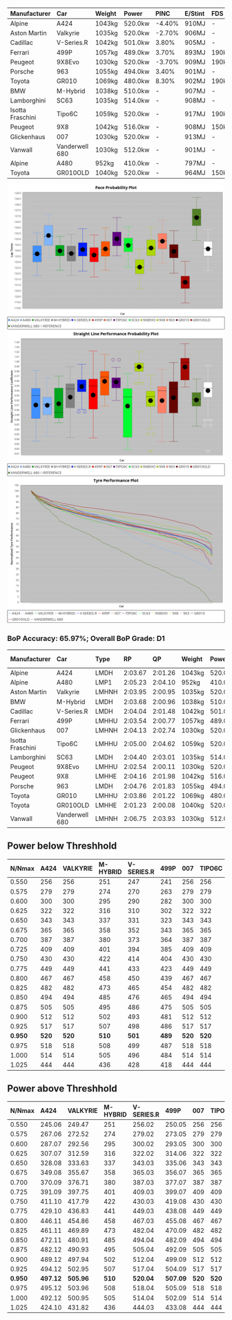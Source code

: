 | Manufacturer     | Car            | Weight | Power   | PINC    | E/Stint | FDS     |
|:-|:-|:-|:-|:-|:-|:-|
| Alpine           | A424           | 1043kg | 520.0kw | -4.40%  | 910MJ   |    -    |
| Aston Martin     | Valkyrie       | 1035kg | 520.0kw | -2.70%  | 906MJ   |    -    |
| Cadillac         | V-Series.R     | 1042kg | 501.0kw | 3.80%   | 905MJ   |    -    |
| Ferrari          | 499P           | 1057kg | 489.0kw | 3.70%   | 893MJ   | 190kph  |
| Peugeot          | 9X8Evo         | 1030kg | 520.0kw | -3.70%  | 909MJ   | 190kph  |
| Porsche          | 963            | 1055kg | 494.0kw | 3.40%   | 901MJ   |    -    |
| Toyota           | GR010          | 1069kg | 480.0kw | 8.30%   | 902MJ   | 190kph  |
| BMW              | M-Hybrid       | 1038kg | 510.0kw |    -    | 907MJ   |    -    |
| Lamborghini      | SC63           | 1035kg | 514.0kw |    -    | 908MJ   |    -    |
| Isotta Fraschini | Tipo6C         | 1059kg | 520.0kw |    -    | 917MJ   | 190kph  |
| Peugeot          | 9X8            | 1042kg | 516.0kw |    -    | 908MJ   | 150kph  |
| Glickenhaus      | 007            | 1030kg | 520.0kw |    -    | 913MJ   |    -    |
| Vanwall          | Vanderwell 680 | 1030kg | 512.0kw |    -    | 901MJ   |    -    |
| Alpine           | A480           | 952kg  | 410.0kw |    -    | 797MJ   |    -    |
| Toyota           | GR010OLD       | 1040kg | 520.0kw |    -    | 964MJ   | 150kph  |

![PACECHART](./IMG/OFFICIAL.png)
![STRAIGHTLINEPERFORMANCECHART](./IMG/OFFICIAL_sp.png)
![TYREPERFORMANCECHART](./IMG/OFFICIAL_tw.png)

### BoP Accuracy: 65.97%; Overall BoP Grade: D1
| Manufacturer     | Car            | Type  | RP      | QP      | Weight | Power¹  | Threshhold | PINC    | Power²   | E/Stint | AVG Vmax  | FDS     | RDLC | L/Stint | BOP-Grade | Model Accuracy | Model Points | Match%  | SimDiff |
|:-|:-|:-|:-|:-|:-|:-|:-|:-|:-|:-|:-|:-|:-|:-|:-|:-|:-|:-|:-|
| Alpine           | A424           | LMDH  | 2:03.67 | 2:01.26 | 1043kg | 520.0kw | 250.0kph   | -4.40%  | 497.10kw |  910MJ  | 294.66kph |    -    | 1.03 | 25      | -B1       | 96.10%         | 2390         | 86.02%  | #       |
| Alpine           | A480           | LMP1  | 2:05.23 | 2:04.10 |  952kg | 410.0kw | 0.0kph     |    -    | 410.00kw |  797MJ  | 290.31kph |    -    | 0.98 | 23      | +D2       | 95.62%         | 1701         | 62.63%  | +0.48   |
| Aston Martin     | Valkyrie       | LMHNH | 2:03.95 | 2:00.95 | 1035kg | 520.0kw | 250.0kph   | -2.70%  | 506.00kw |  906MJ  | 296.18kph |    -    | 1.04 | 25      | +C2       | 100.00%        | 466          | 73.39%  | #       |
| BMW              | M-Hybrid       | LMDH  | 2:03.68 | 2:00.96 | 1038kg | 510.0kw | 210.0kph   |    -    | 510.00kw |  907MJ  | 298.25kph |    -    | 1.04 | 25      | -B2       | 100.00%        | 3339         | 82.24%  | #       |
| Cadillac         | V-Series.R     | LMDH  | 2:04.04 | 2:01.48 | 1042kg | 501.0kw | 250.0kph   | 3.80%   | 520.00kw |  905MJ  | 300.57kph |    -    | 1.03 | 24      | ~A1       | 99.56%         | 5841         | 100.00% | #       |
| Ferrari          | 499P           | LMHHU | 2:03.54 | 2:00.77 | 1057kg | 489.0kw | 250.0kph   | 3.70%   | 507.10kw |  893MJ  | 297.13kph | 190kph  | 1.05 | 24      | -C1       | 99.57%         | 7417         | 78.31%  | #       |
| Glickenhaus      | 007            | LMHNH | 2:04.13 | 2:02.74 | 1030kg | 520.0kw | 0.0kph     |    -    | 520.00kw |  913MJ  | 304.95kph |    -    | 0.97 | 25      | ~A1       | 93.90%         | 2170         | 96.20%  | +2.89   |
| Isotta Fraschini | Tipo6C         | LMHHU | 2:05.00 | 2:04.62 | 1059kg | 520.0kw | 210.0kph   |    -    | 520.00kw |  917MJ  | 300.02kph | 190kph  | 1.06 | 24      | +Ω1       | 100.00%        | 132          | 41.92%  | +3.77   |
| Lamborghini      | SC63           | LMDH  | 2:04.40 | 2:03.01 | 1035kg | 514.0kw | 210.0kph   |    -    | 514.00kw |  908MJ  | 295.84kph |    -    | 1.07 | 25      | +B1       | 100.00%        | 784          | 88.69%  | +3.52   |
| Peugeot          | 9X8Evo         | LMHHU | 2:02.54 | 2:00.11 | 1030kg | 520.0kw | 250.0kph   | -3.70%  | 500.80kw |  909MJ  | 307.58kph | 190kph  | 1.03 | 24      | -Ω1       | 100.00%        | 1891         | 28.86%  | #       |
| Peugeot          | 9X8            | LMHHE | 2:04.16 | 2:01.98 | 1042kg | 516.0kw | 0.0kph     |    -    | 516.00kw |  908MJ  | 296.05kph | 150kph  | 1.04 | 24      | ~A1       | 99.96%         | 4579         | 96.43%  | +2.53   |
| Porsche          | 963            | LMDH  | 2:04.76 | 2:01.83 | 1055kg | 494.0kw | 250.0kph   | 3.40%   | 510.80kw |  901MJ  | 295.83kph |    -    | 1.02 | 24      | +A2       | 98.39%         | 16118        | 90.02%  | #       |
| Toyota           | GR010          | LMHHU | 2:03.86 | 2:01.22 | 1069kg | 480.0kw | 250.0kph   | 8.30%   | 519.80kw |  902MJ  | 296.37kph | 190kph  | 1.04 | 24      | -A2       | 99.90%         | 5196         | 93.19%  | #       |
| Toyota           | GR010OLD       | LMHHE | 2:01.23 | 2:00.08 | 1040kg | 520.0kw | 0.0kph     |    -    | 520.00kw |  964MJ  | 309.07kph | 150kph  | 1.06 | 24      | -Ω2       | 97.31%         | 905          | -23.46% | +2.98   |
| Vanwall          | Vanderwell 680 | LMHNH | 2:06.75 | 2:03.93 | 1030kg | 512.0kw | 0.0kph     |    -    | 512.00kw |  901MJ  | 297.94kph |    -    | 1.02 | 25      | +Ω2       | 98.91%         | 543          | -4.95%  | +1.87   |

## Power below Threshhold
| N/Nmax    | A424    | VALKYRIE | M-HYBRID | V-SERIES.R | 499P    | 007     | TIPO6C  | SC63    | 9X8EVO  | 9X8     | 963     | GR010   | GR010OLD | VANDERWELL 680 | ​     | RPM      | A480       |
|:-|:-|:-|:-|:-|:-|:-|:-|:-|:-|:-|:-|:-|:-|:-|:-|:-|:-|
|  0.550    |  256    |  256     |  251     |  247       |  241    |  256    |  256    |  253    |  256    |  254    |  243    |  236    |  256     |  252           |  ​    |   --     |   -        |
|  0.575    |  279    |  279     |  274     |  270       |  263    |  279    |  279    |  276    |  279    |  277    |  266    |  258    |  279     |  275           |  ​    |   --     |   -        |
|  0.600    |  300    |  300     |  295     |  290       |  282    |  300    |  300    |  297    |  300    |  298    |  285    |  277    |  300     |  296           |  ​    |   --     |   -        |
|  0.625    |  322    |  322     |  316     |  310       |  302    |  322    |  322    |  318    |  322    |  319    |  305    |  297    |  322     |  317           |  ​    |   --     |   -        |
|  0.650    |  343    |  343     |  337     |  331       |  323    |  343    |  343    |  339    |  343    |  340    |  326    |  317    |  343     |  338           |  ​    |   --     |   -        |
|  0.675    |  365    |  365     |  358     |  352       |  343    |  365    |  365    |  361    |  365    |  362    |  347    |  337    |  365     |  359           |  ​    |   --     |   -        |
|  0.700    |  387    |  387     |  380     |  373       |  364    |  387    |  387    |  383    |  387    |  384    |  368    |  358    |  387     |  381           |  ​    |   --     |   -        |
|  0.725    |  409    |  409     |  401     |  394       |  385    |  409    |  409    |  404    |  409    |  406    |  389    |  378    |  409     |  403           |  ​    |   --     |   -        |
|  0.750    |  430    |  430     |  422     |  414       |  404    |  430    |  430    |  425    |  430    |  427    |  408    |  397    |  430     |  423           |  ​    |   --     |   -        |
|  0.775    |  449    |  449     |  441     |  433       |  423    |  449    |  449    |  444    |  449    |  446    |  427    |  415    |  449     |  442           |  ​    |  5000    |  -3213569  |
|  0.800    |  467    |  467     |  458     |  450       |  439    |  467    |  467    |  462    |  467    |  463    |  444    |  431    |  467     |  460           |  ​    |  5500    |  -3499979  |
|  0.825    |  482    |  482     |  473     |  465       |  454    |  482    |  482    |  477    |  482    |  478    |  458    |  445    |  482     |  475           |  ​    |  5999    |  -3800400  |
|  0.850    |  494    |  494     |  485     |  476       |  465    |  494    |  494    |  488    |  494    |  490    |  469    |  456    |  494     |  486           |  ​    |  6499    |  -4114832  |
|  0.875    |  505    |  505     |  495     |  486       |  475    |  505    |  505    |  499    |  505    |  501    |  479    |  466    |  505     |  497           |  ​    |  7000    |  -4443276  |
|  0.900    |  512    |  512     |  502     |  493       |  481    |  512    |  512    |  506    |  512    |  508    |  486    |  472    |  512     |  504           |  ​    |  7500    |  -4785730  |
|  0.925    |  517    |  517     |  507     |  498       |  486    |  517    |  517    |  511    |  517    |  513    |  491    |  477    |  517     |  509           |  ​    |  8000    |  407       |
| **0.950** | **520** | **520**  | **510**  | **501**    | **489** | **520** | **520** | **514** | **520** | **516** | **494** | **480** | **520**  | **512**        | **​** | **8499** | **410**    |
|  0.975    |  518    |  518     |  508     |  499       |  487    |  518    |  518    |  512    |  518    |  514    |  492    |  478    |  518     |  510           |  ​    |  9000    |  205       |
|  1.000    |  514    |  514     |  505     |  496       |  484    |  514    |  514    |  508    |  514    |  510    |  489    |  475    |  514     |  506           |  ​    |   --     |   -        |
|  1.025    |  444    |  444     |  436     |  428       |  418    |  444    |  444    |  439    |  444    |  441    |  422    |  410    |  444     |  437           |  ​    |   --     |   -        |

## Power above Threshhold
| N/Nmax    | A424       | VALKYRIE   | M-HYBRID | V-SERIES.R | 499P       | 007     | TIPO6C  | SC63    | 9X8EVO     | 9X8     | 963        | GR010      | GR010OLD | VANDERWELL 680 | ​     | RPM      | A480       |
|:-|:-|:-|:-|:-|:-|:-|:-|:-|:-|:-|:-|:-|:-|:-|:-|:-|:-|
|  0.550    |  245.06    |  249.47    |  251     |  256.02    |  250.05    |  256    |  256    |  253    |  246.37    |  254    |  251.39    |  256.41    |  256     |  252           |  ​    |   --     |   -        |
|  0.575    |  267.06    |  272.52    |  274     |  279.02    |  273.05    |  279    |  279    |  276    |  269.41    |  277    |  274.43    |  279.45    |  279     |  275           |  ​    |   --     |   -        |
|  0.600    |  287.07    |  292.56    |  295     |  300.02    |  293.05    |  300    |  300    |  297    |  289.44    |  298    |  295.46    |  299.48    |  300     |  296           |  ​    |   --     |   -        |
|  0.625    |  307.07    |  312.59    |  316     |  322.02    |  314.06    |  322    |  322    |  318    |  309.47    |  319    |  316.49    |  321.52    |  322     |  317           |  ​    |   --     |   -        |
|  0.650    |  328.08    |  333.63    |  337     |  343.03    |  335.06    |  343    |  343    |  339    |  330.50    |  340    |  337.53    |  342.55    |  343     |  338           |  ​    |   --     |   -        |
|  0.675    |  349.08    |  355.67    |  358     |  365.03    |  356.07    |  365    |  365    |  361    |  351.53    |  362    |  358.56    |  364.59    |  365     |  359           |  ​    |   --     |   -        |
|  0.700    |  370.09    |  376.71    |  380     |  387.03    |  377.07    |  387    |  387    |  383    |  372.57    |  384    |  380.59    |  386.62    |  387     |  381           |  ​    |   --     |   -        |
|  0.725    |  391.09    |  397.75    |  401     |  409.03    |  399.07    |  409    |  409    |  404    |  393.60    |  406    |  401.63    |  408.66    |  409     |  403           |  ​    |   --     |   -        |
|  0.750    |  411.10    |  417.79    |  422     |  430.03    |  419.08    |  430    |  430    |  425    |  413.63    |  427    |  422.66    |  429.69    |  430     |  423           |  ​    |   --     |   -        |
|  0.775    |  429.10    |  436.83    |  441     |  449.03    |  438.08    |  449    |  449    |  444    |  432.66    |  446    |  441.69    |  448.73    |  449     |  442           |  ​    |  5000    |  -3213569  |
|  0.800    |  446.11    |  454.86    |  458     |  467.03    |  455.08    |  467    |  467    |  462    |  449.68    |  463    |  458.71    |  466.75    |  467     |  460           |  ​    |  5500    |  -3499979  |
|  0.825    |  461.11    |  469.89    |  473     |  482.04    |  470.09    |  482    |  482    |  477    |  464.71    |  478    |  473.74    |  481.78    |  482     |  475           |  ​    |  5999    |  -3800400  |
|  0.850    |  472.11    |  480.91    |  485     |  494.04    |  482.09    |  494    |  494    |  488    |  475.72    |  490    |  485.76    |  493.80    |  494     |  486           |  ​    |  6499    |  -4114832  |
|  0.875    |  482.12    |  490.93    |  495     |  505.04    |  492.09    |  505    |  505    |  499    |  485.74    |  501    |  495.77    |  504.82    |  505     |  497           |  ​    |  7000    |  -4443276  |
|  0.900    |  489.12    |  497.94    |  502     |  512.04    |  499.09    |  512    |  512    |  506    |  492.75    |  508    |  502.78    |  511.83    |  512     |  504           |  ​    |  7500    |  -4785730  |
|  0.925    |  494.12    |  502.95    |  507     |  517.04    |  504.09    |  517    |  517    |  511    |  497.76    |  513    |  507.79    |  516.84    |  517     |  509           |  ​    |  8000    |  407       |
| **0.950** | **497.12** | **505.96** | **510**  | **520.04** | **507.09** | **520** | **520** | **514** | **500.76** | **516** | **510.80** | **519.84** | **520**  | **512**        | **​** | **8499** | **410**    |
|  0.975    |  495.12    |  503.96    |  508     |  518.04    |  505.09    |  518    |  518    |  512    |  498.76    |  514    |  508.79    |  517.84    |  518     |  510           |  ​    |  9000    |  205       |
|  1.000    |  492.12    |  500.95    |  505     |  514.04    |  502.09    |  514    |  514    |  508    |  495.75    |  510    |  505.79    |  513.83    |  514     |  506           |  ​    |   --     |   -        |
|  1.025    |  424.10    |  431.82    |  436     |  444.03    |  433.08    |  444    |  444    |  439    |  427.65    |  441    |  436.68    |  443.72    |  444     |  437           |  ​    |   --     |   -        |
